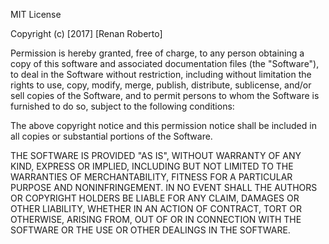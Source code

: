 MIT License

Copyright (c) [2017] [Renan Roberto]

Permission is hereby granted, free of charge, to any person
obtaining a copy
of this software and associated documentation files (the
"Software"), to deal
in the Software without restriction, including without
limitation the rights
to use, copy, modify, merge, publish, distribute, sublicense,
and/or sell
copies of the Software, and to permit persons to whom the
Software is
furnished to do so, subject to the following conditions:

The above copyright notice and this permission notice shall be
included in all
copies or substantial portions of the Software.

THE SOFTWARE IS PROVIDED "AS IS", WITHOUT WARRANTY OF ANY KIND,
EXPRESS OR
IMPLIED, INCLUDING BUT NOT LIMITED TO THE WARRANTIES OF
MERCHANTABILITY,
FITNESS FOR A PARTICULAR PURPOSE AND NONINFRINGEMENT. IN NO
EVENT SHALL THE
AUTHORS OR COPYRIGHT HOLDERS BE LIABLE FOR ANY CLAIM, DAMAGES OR
OTHER
LIABILITY, WHETHER IN AN ACTION OF CONTRACT, TORT OR OTHERWISE,
ARISING FROM,
OUT OF OR IN CONNECTION WITH THE SOFTWARE OR THE USE OR OTHER
DEALINGS IN THE
SOFTWARE.
